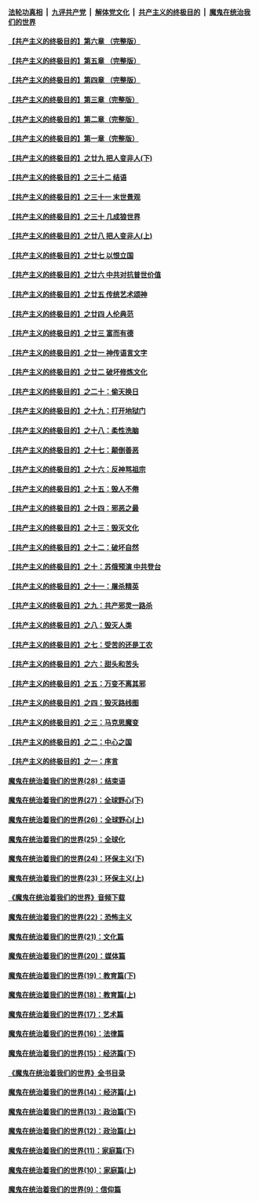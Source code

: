 ####  [法轮功真相](../../../../basic/blob/master/README.md?t=06272331) &nbsp;|&nbsp; [九评共产党](../../../../9ping.md/blob/master/README.md?t=06272331) &nbsp;|&nbsp; [解体党文化](../../../../jtdwh.md/blob/master/README.md?t=06272331)  &nbsp;|&nbsp; [共产主义的终极目的](../../../../gczydzjmd.md/blob/master/README.md?t=06272331) &nbsp;|&nbsp; [魔鬼在统治我们的世界](../../../../mgztzwmdsj.md/blob/master/README.md?t=06272331) 

#### [【共产主义的终极目的】第六章 （完整版）](../pages/nsc422/n11428913.md?t=06272331) 

#### [【共产主义的终极目的】第五章 （完整版）](../pages/nsc422/n11428912.md?t=06272331) 

#### [【共产主义的终极目的】第四章 （完整版）](../pages/nsc422/n11428907.md?t=06272331) 

#### [【共产主义的终极目的】第三章（完整版）](../pages/nsc422/n11428848.md?t=06272331) 

#### [【共产主义的终极目的】第二章（完整版）](../pages/nsc422/n11428831.md?t=06272331) 

#### [【共产主义的终极目的】第一章（完整版）](../pages/nsc422/n11417651.md?t=06272331) 

#### [【共产主义的终极目的】之廿九 把人变非人(下)](../pages/nsc422/n11344140.md?t=06272331) 

#### [【共产主义的终极目的】之三十二 结语](../pages/nsc422/n11360535.md?t=06272331) 

#### [【共产主义的终极目的】之三十一 末世景观](../pages/nsc422/n11351129.md?t=06272331) 

#### [【共产主义的终极目的】之三十 几成狼世界](../pages/nsc422/n11348280.md?t=06272331) 

#### [【共产主义的终极目的】之廿八 把人变非人(上)](../pages/nsc422/n11340492.md?t=06272331) 

#### [【共产主义的终极目的】之廿七 以恨立国](../pages/nsc422/n11336944.md?t=06272331) 

#### [【共产主义的终极目的】之廿六 中共对抗普世价值](../pages/nsc422/n11324785.md?t=06272331) 

#### [【共产主义的终极目的】之廿五 传统艺术颂神](../pages/nsc422/n11296396.md?t=06272331) 

#### [【共产主义的终极目的】之廿四 人伦典范](../pages/nsc422/n11296397.md?t=06272331) 

#### [【共产主义的终极目的】之廿三 富而有德](../pages/nsc422/n11283598.md?t=06272331) 

#### [【共产主义的终极目的】之廿一 神传语言文字](../pages/nsc422/n11263265.md?t=06272331) 

#### [【共产主义的终极目的】之廿二 破坏修炼文化](../pages/nsc422/n11245728.md?t=06272331) 

#### [【共产主义的终极目的】之二十：偷天换日](../pages/nsc422/n11238846.md?t=06272331) 

#### [【共产主义的终极目的】之十九：打开地狱门](../pages/nsc422/n11206376.md?t=06272331) 

#### [【共产主义的终极目的】之十八：柔性洗脑](../pages/nsc422/n11199994.md?t=06272331) 

#### [【共产主义的终极目的】之十七：颠倒善恶](../pages/nsc422/n11179782.md?t=06272331) 

#### [【共产主义的终极目的】之十六：反神骂祖宗](../pages/nsc422/n11166798.md?t=06272331) 

#### [【共产主义的终极目的】之十五：毁人不倦](../pages/nsc422/n11166792.md?t=06272331) 

#### [【共产主义的终极目的】之十四：邪恶之最](../pages/nsc422/n11150249.md?t=06272331) 

#### [【共产主义的终极目的】之十三：毁灭文化](../pages/nsc422/n11135227.md?t=06272331) 

#### [【共产主义的终极目的】之十二：破坏自然](../pages/nsc422/n11135214.md?t=06272331) 

#### [【共产主义的终极目的】之十：苏俄预演 中共登台](../pages/nsc422/n11118424.md?t=06272331) 

#### [【共产主义的终极目的】之十一：屠杀精英](../pages/nsc422/n11118442.md?t=06272331) 

#### [【共产主义的终极目的】之九：共产邪灵一路杀](../pages/nsc422/n11114139.md?t=06272331) 

#### [【共产主义的终极目的】之八：毁灭人类](../pages/nsc422/n11108503.md?t=06272331) 

#### [【共产主义的终极目的】之七：受苦的还是工农](../pages/nsc422/n11101809.md?t=06272331) 

#### [【共产主义的终极目的】之六：甜头和苦头](../pages/nsc422/n11096971.md?t=06272331) 

#### [【共产主义的终极目的】之五：万变不离其邪](../pages/nsc422/n11091285.md?t=06272331) 

#### [【共产主义的终极目的】之四：毁灭路线图](../pages/nsc422/n11086284.md?t=06272331) 

#### [【共产主义的终极目的】之三：马克思魔变](../pages/nsc422/n11061941.md?t=06272331) 

#### [【共产主义的终极目的】之二：中心之国](../pages/nsc422/n11047728.md?t=06272331) 

#### [【共产主义的终极目的】之一：序言](../pages/nsc422/n11086077.md?t=06272331) 

#### [魔鬼在统治着我们的世界(28)：结束语](../pages/nsc422/n10936246.md?t=06272331) 

#### [魔鬼在统治着我们的世界(27)：全球野心(下)](../pages/nsc422/n10928319.md?t=06272331) 

#### [魔鬼在统治着我们的世界(26)：全球野心(上)](../pages/nsc422/n10900318.md?t=06272331) 

#### [魔鬼在统治着我们的世界(25)：全球化](../pages/nsc422/n10788205.md?t=06272331) 

#### [魔鬼在统治着我们的世界(24)：环保主义(下)](../pages/nsc422/n10695307.md?t=06272331) 

#### [魔鬼在统治着我们的世界(23)：环保主义(上)](../pages/nsc422/n10688613.md?t=06272331) 

#### [《魔鬼在统治着我们的世界》音频下载](../pages/nsc422/n10635553.md?t=06272331) 

#### [魔鬼在统治着我们的世界(22)：恐怖主义](../pages/nsc422/n10614727.md?t=06272331) 

#### [魔鬼在统治着我们的世界(21)：文化篇](../pages/nsc422/n10597706.md?t=06272331) 

#### [魔鬼在统治着我们的世界(20)：媒体篇](../pages/nsc422/n10586579.md?t=06272331) 

#### [魔鬼在统治着我们的世界(19)：教育篇(下)](../pages/nsc422/n10564808.md?t=06272331) 

#### [魔鬼在统治着我们的世界(18)：教育篇(上)](../pages/nsc422/n10526970.md?t=06272331) 

#### [魔鬼在统治着我们的世界(17)：艺术篇](../pages/nsc422/n10499093.md?t=06272331) 

#### [魔鬼在统治着我们的世界(16)：法律篇](../pages/nsc422/n10485969.md?t=06272331) 

#### [魔鬼在统治着我们的世界(15)：经济篇(下)](../pages/nsc422/n10469975.md?t=06272331) 

#### [《魔鬼在统治着我们的世界》全书目录](../pages/nsc422/n10464261.md?t=06272331) 

#### [魔鬼在统治着我们的世界(14)：经济篇(上)](../pages/nsc422/n10457370.md?t=06272331) 

#### [魔鬼在统治着我们的世界(13)：政治篇(下)](../pages/nsc422/n10448270.md?t=06272331) 

#### [魔鬼在统治着我们的世界(12)：政治篇(上)](../pages/nsc422/n10444576.md?t=06272331) 

#### [魔鬼在统治着我们的世界(11)：家庭篇(下)](../pages/nsc422/n10440961.md?t=06272331) 

#### [魔鬼在统治着我们的世界(10)：家庭篇(上)](../pages/nsc422/n10435448.md?t=06272331) 

#### [魔鬼在统治着我们的世界(9)：信仰篇](../pages/nsc422/n10432159.md?t=06272331) 

